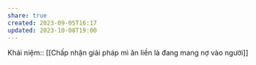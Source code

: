 ```yaml
---
share: true
created: 2023-09-05T16:17
updated: 2023-10-08T19:00
---
```

Khái niệm:: 
[[Chấp nhận giải pháp mì ăn liền là đang mang nợ vào người]] 